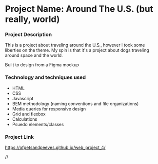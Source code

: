 # Project Name: Around The U.S. (but really, world)

### Project Description

This is a project about traveling around the U.S., however I took some liberties on the theme. My spin is that it's a project about dogs traveling around space and the world.

Built to design from a Figma mockup

### Technology and techniques used

* HTML
* CSS
* Javascript
* BEM methodology (naming conventions and file organizations)
* Media queries for responsive design
* Grid and flexbox
* Calculations
* Psuedo elements/classes

### Project Link
https://ofpetsandpeeves.github.io/web_project_4/



//
